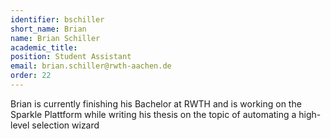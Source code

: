 ```yaml
---
identifier: bschiller
short_name: Brian
name: Brian Schiller
academic_title:
position: Student Assistant
email: brian.schiller@rwth-aachen.de
order: 22
---
```

Brian is currently finishing his Bachelor at RWTH and is working on the Sparkle Plattform while writing his thesis on the topic of automating a high-level selection wizard